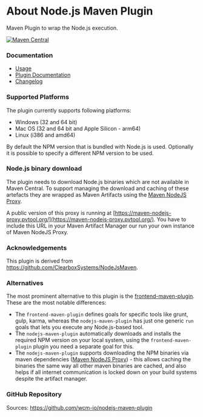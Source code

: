 About Node.js Maven Plugin
==========================

Maven Plugin to wrap the Node.js execution.

[![Maven Central](https://maven-badges.herokuapp.com/maven-central/io.wcm.maven.plugins/nodejs-maven-plugin/badge.svg)](https://maven-badges.herokuapp.com/maven-central/io.wcm.maven.plugins/nodejs-maven-plugin)


### Documentation

* [Usage][usage]
* [Plugin Documentation][plugindocs]
* [Changelog][changelog]


### Supported Platforms

The plugin currently supports following platforms:

* Windows (32 and 64 bit)
* Mac OS (32 and 64 bit and Apple Silicon - arm64)
* Linux (i386 and amd64)

By default the NPM version that is bundled with Node.js is used. Optionally it is possible to specify a different NPM version to be used.


### Node.js binary download

The plugin needs to download Node.js binaries which are not available in Maven Central. To support managing the download and caching of these artefacts they are wrapped as Maven Artifacts using the [Maven NodeJS Proxy][maven-nodejs-proxy].

A public version of this proxy is running at [https://maven-nodejs-proxy.pvtool.org/](https://maven-nodejs-proxy.pvtool.org/). You have to include this URL in your Maven Artifact Manager our run your own instance of Maven NodeJS Proxy.


### Acknowledgements

This plugin is derived from https://github.com/ClearboxSystems/NodeJsMaven.


### Alternatives

The most prominent alternative to this plugin is the [frontend-maven-plugin][frontend-maven-plugin]. These are the most notable differences:

* The `frontend-maven-plugin` defines goals for specific tools like grunt, gulp, karma, whereas the `nodejs-maven-plugin` has just one generic `run` goals that lets you execute any Node.js-based tool.
* The `nodejs-maven-plugin` automatically downloads and installs the required NPM version on your local system, using the `frontend-maven-plugin` plugin you need a separate goal for this.
* The `nodejs-maven-plugin` supports downloading the NPM binaries via maven dependencies ([Maven NodeJS Proxy][maven-nodejs-proxy]) - this allows caching the binaries the same way all other maven binaries are cached, and also helps if all internet communication is locked down on your build systems despite the artifact manager.


### GitHub Repository

Sources: https://github.com/wcm-io/nodejs-maven-plugin


[usage]: usage.html
[plugindocs]: plugin-info.html
[changelog]: changes-report.html
[maven-nodejs-proxy]: https://github.com/wcm-io-devops/maven-nodejs-proxy
[frontend-maven-plugin]: https://github.com/eirslett/frontend-maven-plugin
